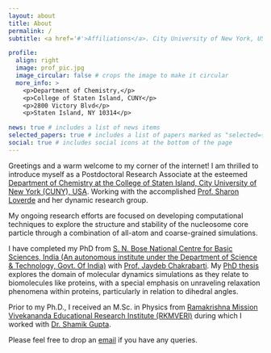 ```yaml
---
layout: about
title: About
permalink: /
subtitle: <a href='#'>Affiliations</a>. City University of New York, USA.

profile:
  align: right
  image: prof_pic.jpg
  image_circular: false # crops the image to make it circular
  more_info: >
    <p>Department of Chemistry,</p>
    <p>College of Staten Island, CUNY</p>
    <p>2800 Victory Blvd</p>
    <p>Staten Island, NY 10314</p>

news: true # includes a list of news items
selected_papers: true # includes a list of papers marked as "selected={true}"
social: true # includes social icons at the bottom of the page
---
```


Greetings and a warm welcome to my corner of the internet! I am thrilled to introduce myself as a Postdoctoral Research Associate at the esteemed [Department of Chemistry at the College of Staten Island, City University of New York (CUNY), USA](https://www.csi.cuny.edu/). Working with the accomplished [Prof. Sharon Loverde](https://sites.google.com/site/loverdelaboratory/) and her dynamic research group.  

My ongoing research efforts are focused on developing computational techniques to explore the structure and stability of the nucleosome core particle through a combination of all-atom and coarse-grained simulations.

I have completed my PhD from [S. N. Bose National Centre for Basic Sciences, India (An autonomous institute under the Department of Science & Technology, Govt. Of India)](https://www.bose.res.in/) with [Prof. Jaydeb Chakrabarti](https://sites.google.com/view/softmatter-snbncbs). My [PhD thesis](https://www.culibrary.ac.in/digital-lib-dev/ebook/list_document.php?cat=1&department=555&document_folder=phd/T14408) explores the domain of molecular dynamics simulations as they relate to biomolecules like proteins, with a special emphasis on unraveling relaxation phenomena within proteins, particularly in relation to dihedral angles.

Prior to my Ph.D., I received an M.Sc. in Physics from [Ramakrishna Mission Vivekananda Educational Research Institute (RKMVERI)](https://physics.rkmvu.ac.in/) during which I worked with [Dr. Shamik Gupta](https://sites.google.com/view/shamikguptagroup/home).

Please feel free to drop an [email](mailto:abhik.moulick@csi.cuny.edu) if you have any queries.

